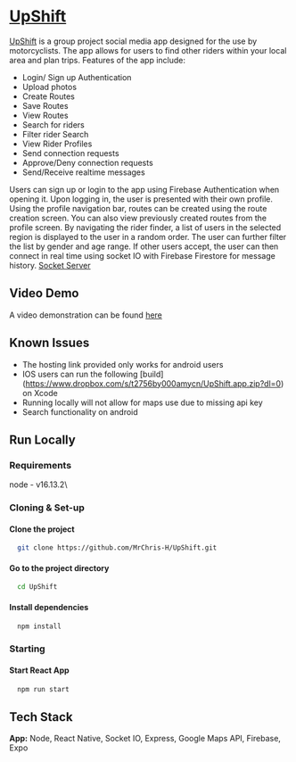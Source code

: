 
# [UpShift](https://expo.dev/@mrchrish/UpShift)

[UpShift](https://expo.dev/@mrchrish/UpShift) is a group project social media app designed for the use by motorcyclists. The app allows for users to find other riders within your local area and plan trips. Features of the app include: 
  - Login/ Sign up Authentication
  - Upload photos
  - Create Routes
  - Save Routes
  - View Routes
  - Search for riders
  - Filter rider Search
  - View Rider Profiles
  - Send connection requests
  - Approve/Deny connection requests
  - Send/Receive realtime messages

Users can sign up or login to the app using Firebase Authentication when opening it. Upon logging in, the user is presented with their own profile. Using the profile navigation bar, routes can be created using the route creation screen. You can also view previously created routes from the profile screen. By navigating the rider finder, a list of users in the selected region is displayed to the user in a random order. The user can further filter the list by gender and age range. If other users accept, the user can then connect in real time using socket IO with Firebase Firestore for message history.      [Socket Server](https://github.com/MrChris-H/upshift-server)
## Video Demo
A video demonstration can be found [here](https://www.youtube.com/watch?v=XJKzN_o_oHw)
## Known Issues
 - The hosting link provided only works for android users
 - IOS users can run the following [build] (https://www.dropbox.com/s/t2756by000amycn/UpShift.app.zip?dl=0) on Xcode 
 - Running locally will not allow for maps use due to missing api key
 - Search functionality on android
## Run Locally
### Requirements

node - v16.13.2\

### Cloning & Set-up

#### Clone the project

```bash
  git clone https://github.com/MrChris-H/UpShift.git
```

#### Go to the project directory

```bash
  cd UpShift
```

#### Install dependencies

```bash
  npm install
```

### Starting

#### Start React App

```bash
  npm run start
```


## Tech Stack

**App:** Node, React Native, Socket IO, Express, Google Maps API, Firebase, Expo

